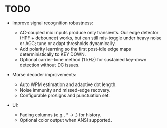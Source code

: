 TODO
====

- Improve signal recognition robustness:
  - AC-coupled mic inputs produce only transients. Our edge detector (HPF + debounce) works, but can still mis-toggle under heavy noise or AGC; tune or adapt thresholds dynamically.
  - Add polarity learning so the first post-idle edge maps deterministically to KEY DOWN.
  - Optional carrier-tone method (1 kHz) for sustained key-down detection without DC issues.

- Morse decoder improvements:
  - Auto WPM estimation and adaptive dot length.
  - Noise immunity and missed-edge recovery.
  - Configurable prosigns and punctuation set.

- UI:
  - Fading columns (e.g., * -> .) for history.
  - Optional color output when ANSI supported.

